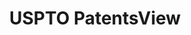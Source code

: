 ---
bigquery: https://console.cloud.google.com/bigquery?p=patents-public-data&d=patentsview&page=dataset
citation: Attribution should be given to PatentsView for use, distribution, or derivative
  works.
code: https://github.com/CSSIP-AIR/PatentsView-Code-Snippets/
contributors: USPTO
cost: None
description: 'PatentsView includes US patent data including raw data (summaries, applications,
  pregrant applications), disambugations of inventors and assignees, and inventor
  gender estimates.  Also foreign priority data, # of figures and sheets, and government
  interest statements.'
documentation: https://patentsview.org/query/builder-faqs
last_edit: 04/06/2022, 20:59:45
location: https://patentsview.org/
maintained_by: USPTO
record_creation_timestamp: 12/2/2020 17:20:46
schema_fields:
- uuid
- lapse_of_patent
- state
- status
- disamb_assignee_id_20191008
- latitude
- section
- disamb_assignee_id_20190312
- f102_date
- abstract
- city
- patent_id
- doc_type
- num_claims
- subclass_id
- disamb_assignee_id_20191231
- disamb_inventor_id_20180528
- country_transformed
- term_disclaimer
- relkind
- disamb_assignee_id_20190820
- category
- contract_award_number
- classification_value
- disamb_inventor_id_20200630
- doctype
- mainclass_id
- attribution_status
- date
- organization_id
- disamb_inventor_id_20170808
- subgroup
- number
- disamb_assignee_id_20200630
- designation
- latlong
- assignee_id
- disamb_inventor_id_20190820
- title
- term_grant
- male_flag
- name_first
- subcategory_id
- male
- level_one
- rule_47
- organization
- rel_id
- disamb_inventor_id_20190312
- lawyer_id
- _102_date
- group
- publication_number
- disamb_inventor_id_20200331
- gi_statement
- term_extension
- classification_status
- field_title
- sector_title
- variety
- classification_data_source
- f371_date
- _371_date
- kind
- text
- location_id
- filename
- exemplary
- disamb_inventor_id_20170307
- rawassignee_id
- type
- inventor_id
- num
- action_date
- classification_level
- disamb_inventor_id_20171226
- ipc_class
- disamb_inventor_id_20191231
- disamb_assignee_id_20200929
- county
- rawlocation_id
- symbol_position
- group_id
- county_fips
- subclass
- disamb_inventor_id_20200929
- deceased
- num_sheets
- role
- main_group
- id
- disamb_inventor_id_20191008
- section_id
- category_id
- country
- disamb_inventor_id_20201229
- dependent
- reldocno
- disamb_inventor_id_20171003
- state_fips
- applicant_type
- latin_name
- application_id
- sequence
- fname
- subgroup_id
- subsection_id
- disamb_assignee_id_20200331
- field_id
- longitude
- name_last
- name
- level_two
- disamb_inventor_id_20181127
- num_figures
- disclaimer_date
- citation_id
- disamb_assignee_id_20181127
- withdrawn
- level_three
- lname
- series_code
- ipc_version_indicator
- rawinventor_id
- length
shortname: patentsview
tags:
- disambiguation
- United States
- gender
terms_of_use: Creative Commons Attribution 4.0 International License.
timeframe: 1963-1999
title: USPTO PatentsView
uuid: cf1780b1-e265-4e49-8d1d-83b9cfe0fd9a
---